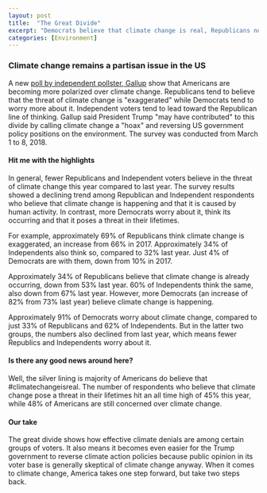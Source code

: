 ```yaml
---
layout: post
title:  "The Great Divide"
excerpt: "Democrats believe that climate change is real, Republicans not quite."
categories: [Environment]
---
```


### Climate change remains a partisan issue in the US

A new <a href="http://news.gallup.com/poll/231530/global-warming-concern-steady-despite-partisan-shifts.aspx?utm_source=WTF+Just+Happened+Today%3F&utm_campaign=dd05cbaf46-EMAIL_CAMPAIGN_1_19_2018&utm_medium=email&utm_term=0_9813b73b1a-dd05cbaf46-166133257" target="_blank">poll by independent pollster, Gallup</a> show that Americans are becoming more polarized over climate change. Republicans tend to believe that the threat of climate change is "exaggerated" while Democrats tend to worry more about it. Independent voters tend to lead toward the Republican line of thinking. Gallup said President Trump "may have contributed" to this divide by calling climate change a "hoax" and reversing US government policy positions on the environment. The survey was conducted from March 1 to 8, 2018.

#### Hit me with the highlights

In general, fewer Republicans and Independent voters believe in the threat of climate change this year compared to last year. The survey results showed a declining trend among Republican and Independent respondents who believe that climate change is happening and that it is caused by human activity. In contrast, more Democrats worry about it, think its occurring and that it poses a threat in their lifetimes.

For example, approximately 69% of Republicans think climate change is exaggerated, an increase from 66% in 2017. Approximately 34% of Independents also think so, compared to 32% last year. Just 4% of Democrats are with them, down from 10% in 2017.

Approximately 34% of Republicans believe that climate change is already occurring, down from 53% last year. 60% of Independents think the same, also down from 67% last year. However, more Democrats (an increase of 82% from 73% last year) believe climate change is happening.

Approximately 91% of Democrats worry about climate change, compared to just 33% of Republicans and 62% of Independents. But in the latter two groups, the numbers also declined from last year, which means fewer Republics and Independents worry about it.

#### Is there any good news around here?

Well, the silver lining is majority of Americans do believe that #climatechangeisreal. The number of respondents who believe that climate change pose a threat in their lifetimes hit an all time high of 45% this year, while 48% of Americans are still concerned over climate change.

#### Our take

The great divide shows how effective climate denials are among certain groups of voters. It also means it becomes even easier for the Trump government to reverse climate action policies because public opinion in its voter base is generally skeptical of climate change anyway. When it comes to climate change, America takes one step forward, but take two steps back.
